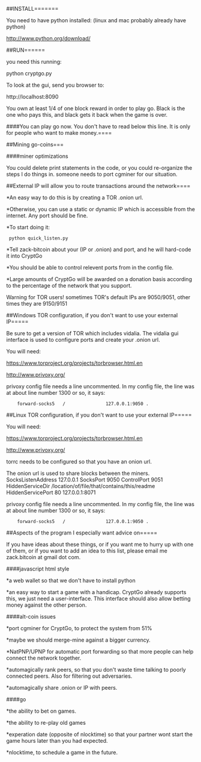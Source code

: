 ##INSTALL=======

You need to have python installed: (linux and mac probably already have python)

http://www.python.org/download/

##RUN======

you need this running:

python cryptgo.py


To look at the gui, send you browser to: 

http://localhost:8090

You own at least 1/4 of one block reward in order to play go. Black is the one who pays this, and black gets it back when the game is over. 


####You can play go now. You don't have to read below this line. It is only for people who want to make money.====

##Mining go-coins===

####miner optimizations

You could delete print statements in the code, or you could re-organize the steps I do things in.
someone needs to port cgminer for our situation.

##External IP will allow you to route transactions around the network====

*An easy way to do this is by creating a TOR .onion url. 

*Otherwise, you can use a static or dynamic IP which is accessible from the internet. Any port should be fine.

*To start doing it: 

     python quick_listen.py

*Tell zack-bitcoin about your (IP or .onion) and port, and he will hard-code it into CryptGo

*You should be able to control relevent ports from in the config file.

*Large amounts of CryptGo will be awarded on a donation basis according to the percentage of the network that you support.

Warning for TOR users! sometimes TOR's default IPs are 9050/9051, other times they are 9150/9151

##Windows TOR configuration, if you don't want to use your external IP=====

Be sure to get a version of TOR which includes vidalia. The vidalia gui interface is used to configure ports and create your .onion url.

You will need:

https://www.torproject.org/projects/torbrowser.html.en

http://www.privoxy.org/

privoxy config file needs a line uncommented. In my config file, the line was at about line number 1300 or so, it says:

        forward-socks5   /               127.0.0.1:9050 .

##Linux TOR configuration, if you don't want to use your external IP=====

You will need:

https://www.torproject.org/projects/torbrowser.html.en

http://www.privoxy.org/

torrc needs to be configured so that you have an onion url.

The onion url is used to share blocks between the miners.
        SocksListenAddress 127.0.0.1
        SocksPort 9050
        ControlPort 9051
        HiddenServiceDir /location/of/file/that/contains/this/readme
        HiddenServicePort 80 127.0.0.1:8071

privoxy config file needs a line uncommented. In my config file, the line was at about line number 1300 or so, it says:

        forward-socks5   /               127.0.0.1:9050 .


##Aspects of the program I especially want advice on=====

If you have ideas about these things, or if you want me to hurry up with one of them, or if you want to add an idea to this list, please email me zack.bitcoin at gmail dot com.

####javascript html style

*a web wallet so that we don't have to install python

*an easy way to start a game with a handicap. CryptGo already supports this, we just need a user-interface. This interface should also allow betting money against the other person.

####alt-coin issues

*port cgminer for CryptGo, to protect the system from 51%

*maybe we should merge-mine against a bigger currency.

*NatPNP/UPNP for automatic port forwarding so that more people can help connect the network together.

*automagically rank peers, so that you don't waste time talking to poorly connected peers. Also for filtering out adversaries.

*automagically share .onion or IP with peers.

####go 

*the ability to bet on games.

*the ability to re-play old games

*experation date (opposite of nlocktime) so that your partner wont start the game hours later than you had expected.

*nlocktime, to schedule a game in the future.

